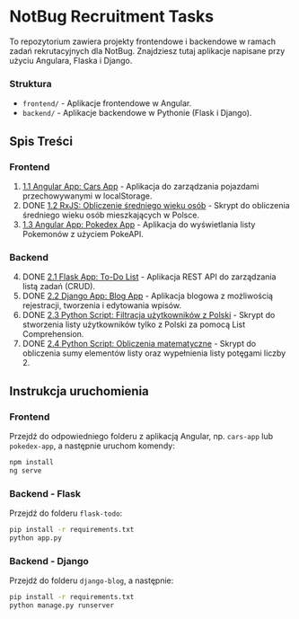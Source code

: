 # NotBug Recruitment Tasks

To repozytorium zawiera projekty frontendowe i backendowe w ramach zadań rekrutacyjnych dla NotBug. Znajdziesz tutaj aplikacje napisane przy użyciu Angulara, Flaska i Django.

### Struktura
- `frontend/` - Aplikacje frontendowe w Angular.
- `backend/` - Aplikacje backendowe w Pythonie (Flask i Django).

## Spis Treści

### Frontend
1. [1.1 Angular App: Cars App](frontend/cars-app/) - Aplikacja do zarządzania pojazdami przechowywanymi w localStorage.
2. DONE [1.2 RxJS: Obliczenie średniego wieku osób](frontend/cars-app/src/app/services/rxjs-age-calc.ts) - Skrypt do obliczenia średniego wieku osób mieszkających w Polsce.
3. [1.3 Angular App: Pokedex App](frontend/pokedex-app/) - Aplikacja do wyświetlania listy Pokemonów z użyciem PokeAPI.

### Backend
4. DONE [2.1 Flask App: To-Do List](backend/flask-todo/) - Aplikacja REST API do zarządzania listą zadań (CRUD).
5. DONE [2.2 Django App: Blog App](backend/django-blog/) - Aplikacja blogowa z możliwością rejestracji, tworzenia i edytowania wpisów.
6. DONE [2.3 Python Script: Filtracja użytkowników z Polski](backend/flask-todo/utils/filter-polish-users.py) - Skrypt do stworzenia listy użytkowników tylko z Polski za pomocą List Comprehension.
7. DONE [2.4 Python Script: Obliczenia matematyczne](backend/flask-todo/utils/math-operations.py) - Skrypt do obliczenia sumy elementów listy oraz wypełnienia listy potęgami liczby 2.

## Instrukcja uruchomienia

### Frontend
Przejdź do odpowiedniego folderu z aplikacją Angular, np. `cars-app` lub `pokedex-app`, a następnie uruchom komendy:
```sh
npm install
ng serve
```

### Backend - Flask
Przejdź do folderu `flask-todo`:
```sh
pip install -r requirements.txt
python app.py
```

### Backend - Django
Przejdź do folderu `django-blog`, a następnie:
```sh
pip install -r requirements.txt
python manage.py runserver
```

